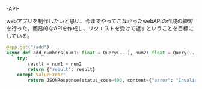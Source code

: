 -API-

webアプリを制作したいと思い、今までやってこなかったwebAPIの作成の練習を行った。簡易的なAPIを作成し、リクエストを受けて返すということを目標にしている。

```python
@app.get("/add")
async def add_numbers(num1: float = Query(...), num2: float = Query(...)):
    try:
        result = num1 + num2
        return {"result": result}
    except ValueError:
        return JSONResponse(status_code=400, content={"error": "Invalid input. Please provide two numbers."})


